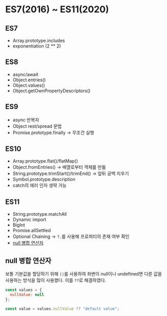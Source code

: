 # ES7(2016) ~ ES11(2020)

## ES7
- Array.prototype.includes
- exponentiation (2 ** 2)

## ES8
- async/await
- Object.entries()
- Object.values()
- Object.getOwnPropertyDescriptors()

## ES9
- async 반복자
- Object rest/spread 문법
- Promise.prototype.finally -> 무조건 실행

## ES10
- Array.prototype.flat()/flatMap()
- Object.fromEntries() -> 배열로부터 객체를 만듦
- String.prototype.trimStart()/trimEnd() -> 앞뒤 공백 지우기
- Symbol.prototype.description
- catch의 에러 인자 생략 가능

## ES11
- String.prototype.matchAll
- Dynamic import
- BigInt
- Promise.allSettled
- Optional Chaining -> `?.`를 사용해 프로퍼티의 존재 여부 확인
- [null 병합 연산자](#null-병합-연산자)

## null 병합 연산자
보통 기본값을 할당하기 위해 `||`를 사용하여 좌변이 null이나 undefined면 다른 값을 사용하는 방식을 많이 사용했다. 이를 `??`로 해결하였다.

```js
const values = {
  nullValue: null
};

const value = values.nullValue ?? "default value";
```
